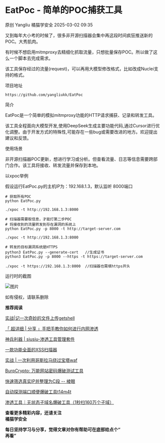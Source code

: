 #  EatPoc - 简单的POC捕获工具   
原创 Yangliu  橘猫学安全   2025-03-02 09:35  
  
又到每年大小考的时候了，很多非开源扫描器会集中再这段时间疯狂推送新的POC。大秀肌肉。  
  
有时候不想启用mitmproxy去精细化抓取流量，只想批量保存POC。所以做了这么一个脚本去完成需求。  
  
该工具保存经过的流量(request)，可以再用大模型修改格式，比如改成Nuclei支持的格式。  
  
  
项目地址  
```
https://github.com/yangliukk/EatPoc
```  
  
  
简介  
  
EatPoc是一个简单的模拟mitmproxy功能的HTTP请求捕获、记录和转发工具。  
  
该工具全程面向大模型开发,使用DeepSeek生成主要功能代码,通过Cursor进行优化调整。由于开发方式的特殊性,可能存在一些bug或需要改进的地方。欢迎提出建议和反馈。  
  
使用场景  
  
非开源扫描器POC更新，想进行学习或分析。但查看流量、日志等信息需要跨部门合作。该工具将接收、转发流量并保存到本地。  
  
以xpoc举例  
  
假设运行EatPoc.py的主机IP为：192.168.1.3，默认监听 8000端口  
```
# 获取所有POC
python EatPoc.py 
 
./xpoc -t http://192.168.1.3:8000
 
# 扫描器需要取信息，才能打第二步POC
# 将接收到的流量转发到存在漏洞的系统上
python EatPoc.py -p 8000 -t http://target-server.com
 
./xpoc -t http://192.168.1.3:8000
 
# 转发的目标漏洞系统是HTTPS
python3 EatPoc.py --generate-cert   //生成证书
python3 EatPoc.py -p 8000 --https -t https://target-server.com
 
./xpoc -t https://192.168.1.3:8000  //扫描器也需填https开头
```  
  
运行时的截图  
  
![图片](https://mmbiz.qpic.cn/sz_mmbiz_png/p5qELRDe5icnNo8CCAuZSRI9FbmK3gvWXNUGllyGKPXfW8SG3uLFgUnja33cabry4NicGZP1YjYxBoYnbkhibokibg/640?wx_fmt=png&from=appmsg "")  
  
如有侵权，请联系删除  
  
**推荐阅读**  
  
[实战|记一次奇妙的文件上传getshell](http://mp.weixin.qq.com/s?__biz=Mzg5OTY2NjUxMw==&mid=2247495718&idx=1&sn=e25bcb693e5a50988f4a7ccd4552c2e2&chksm=c04d7718f73afe0e282c778af8587446ff48cd88422701126b0b21fa7f5027c3cde89e0c3d6d&scene=21#wechat_redirect)  
  
  
[「 超详细 | 分享 」手把手教你如何进行内网渗透](http://mp.weixin.qq.com/s?__biz=Mzg5OTY2NjUxMw==&mid=2247495694&idx=1&sn=502c812024302566881bad63e01e98cb&chksm=c04d7730f73afe267fd4ef57fb3c74416b20db0ba8e6b03f0c1fd7785348860ccafc15404f24&scene=21#wechat_redirect)  
  
  
[神兵利器 | siusiu-渗透工具管理套件](http://mp.weixin.qq.com/s?__biz=Mzg5OTY2NjUxMw==&mid=2247495385&idx=1&sn=4d2d8456c27e058a30b147cb7ed51ab1&chksm=c04d69e7f73ae0f11b382cddddb4a07828524a53c0c2987d572967371470a48ad82ae96e7eb1&scene=21#wechat_redirect)  
  
  
[一款功能全面的XSS扫描器](http://mp.weixin.qq.com/s?__biz=Mzg5OTY2NjUxMw==&mid=2247495361&idx=1&sn=26077792908952c6279deeb2a19ebe37&chksm=c04d69fff73ae0e9f2e03dd8e347f35d660a7fd3d51b0f5e45c8c64afc90c0ee34c4251f9c80&scene=21#wechat_redirect)  
  
  
[实战 | 一次利用哥斯拉马绕过宝塔waf](http://mp.weixin.qq.com/s?__biz=Mzg5OTY2NjUxMw==&mid=2247495331&idx=1&sn=94b63a0ec82de62191f0911a39b63b7a&chksm=c04d699df73ae08b946e4cf53ceea1bc7591dad0ce18a7ccffed33aa52adccb18b4b1aa78f4c&scene=21#wechat_redirect)  
  
  
[BurpCrypto: 万能网站密码爆破测试工具](http://mp.weixin.qq.com/s?__biz=Mzg5OTY2NjUxMw==&mid=2247495253&idx=1&sn=d4c46484a44892ef7235342d2763e6be&chksm=c04d696bf73ae07d0c16cff3317f6eb847df2251a9f2332bbe7de56cb92da53b206cd4100210&scene=21#wechat_redirect)  
  
  
[快速筛选真实IP并整理为C段 -- 棱眼](http://mp.weixin.qq.com/s?__biz=Mzg5OTY2NjUxMw==&mid=2247495199&idx=1&sn=74c00ba76f4f6726107e2820daf7817a&chksm=c04d6921f73ae037efe92e051ac3978068d29e76b09cf5b0b501452693984f96baa9436457e4&scene=21#wechat_redirect)  
  
  
[自动探测端口顺便爆破工具t14m4t](http://mp.weixin.qq.com/s?__biz=Mzg5OTY2NjUxMw==&mid=2247495141&idx=1&sn=084e8231c0495e91d1bd841e3f43b61c&chksm=c04d6adbf73ae3cdbb0a4cc754f78228772d6899b94d0ea6bb735b4b5ca03c51e7715b43d0af&scene=21#wechat_redirect)  
  
  
[渗透工具｜无状态子域名爆破工具（1秒扫160万个子域）](http://mp.weixin.qq.com/s?__biz=Mzg5OTY2NjUxMw==&mid=2247495099&idx=1&sn=385764328aff5ec49acddab380721af0&chksm=c04d6a85f73ae393ffab22021839f5baec3802d495c34fb364cbdd9b7cb0cf642851e9527ba7&scene=21#wechat_redirect)  
  
  
  
**查看更多精彩内容，还请关注**  
**橘猫学安全**  
  
  
**每日坚持学习与分享，觉得文章对你有帮助可在底部给点个“**  
**再看”**  
  
